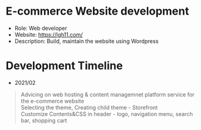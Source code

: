 # E-commerce Website development

- Role: Web developer <br>
- Website: https://lgh11.com/ <br>
- Description: Build, maintain the website using Wordpress

# Development Timeline

* 2021/02 
> Advicing on web hosting & content managemnet platform service for the e-commerce website <br>
> Selecting the theme, Creating child theme - Storefront <br>
> Customize Contents&CSS in header - logo, navigation menu, search bar, shopping cart <br>
